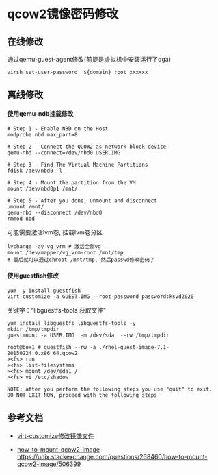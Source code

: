# qcow2镜像密码修改

## 在线修改

通过qemu-guest-agent修改(前提是虚拟机中安装运行了qga)
```
virsh set-user-password  ${domain} root xxxxxx
```

## 离线修改

#### 使用qemu-ndb挂载修改

```
# Step 1 - Enable NBD on the Host
modprobe nbd max_part=8 

# Step 2 - Connect the QCOW2 as network block device
qemu-nbd --connect=/dev/nbd0 USER.IMG 

# Step 3 - Find The Virtual Machine Partitions
fdisk /dev/nbd0 -l 

# Step 4 - Mount the partition from the VM
mount /dev/nbd0p1 /mnt/

# Step 5 - After you done, unmount and disconnect
umount /mnt/
qemu-nbd --disconnect /dev/nbd0 
rmmod nbd
```

可能需要激活lvm卷, 挂载lvm卷分区
```
lvchange -ay vg_vrm # 激活全部vg
mount /dev/mapper/vg_vrm-root /mnt/tmp
# 最后就可以通过chroot /mnt/tmp, 然后passwd修改密码了
```

#### 使用guestfish修改

```
yum -y install guestfish
virt-customize -a GUEST.IMG --root-password password:ksvd2020
```

关键字：“libguestfs-tools 获取文件”
```
yum install libguestfs libguestfs-tools -y
mkdir /tmp/tmpdir
guestmount -a USER.IMG  -m /dev/sda  --rw /tmp/tmpdir
```


```
root@box1 # guestfish --rw -a ./rhel-guest-image-7.1-20150224.0.x86_64.qcow2
><fs> run
><fs> list-filesystems
><fs> mount /dev/sda1 /
><fs> vi /etc/shadow

NOTE: after you perform the following steps you use "quit" to exit. 
DO NOT EXIT NOW, proceed with the following steps
```

## 参考文档

* [virt-customize修改镜像文件](https://access.redhat.com/discussions/664843)

* [how-to-mount-qcow2-image](https://unix.stackexchange.com/questions/268460/how-to-mount-qcow2-image)
  https://unix.stackexchange.com/questions/268460/how-to-mount-qcow2-image/506399

